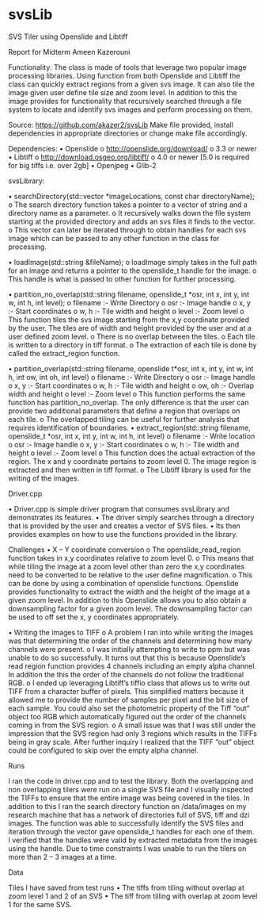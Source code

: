 svsLib
======

SVS Tiler using Openslide and Libtiff

Report for Midterm
Ameen Kazerouni

Functionality:
The class is made of tools that leverage two popular image processing libraries. Using function from both Openslide and Libtiff the class can quickly extract regions from a given svs image. It can also tile the image given user define tile size and zoom level. In addition to this the image provides for functionality that recursively searched through a file system to locate and identify svs images and perform processing on them.

Source:
https://github.com/akazer2/svsLib
Make file provided, install dependencies in appropriate directories or change make file accordingly.

Dependencies:
•	Openslide
o	http://openslide.org/download/
o	3.3 or newer
•	Libtiff
o	http://download.osgeo.org/libtiff/
o	4.0 or newer [5.0 is required for big tiffs i.e. over 2gb]
•	Openjpeg
•	Glib-2

svsLibrary:

•	searchDirectory(std::vector<string> *imageLocations, const char directoryName);
o	The search directory function takes a pointer to a vector of string and a directory name as a parameter.
o	It recursively walks down the file system starting at the provided directory and adds an svs files it finds to the vector.
o	This vector can later be iterated through to obtain handles for each svs image which can be passed to any other function in the class for processing.

•	loadImage(std::string &fileName);
o	loadImage simply takes in the full path for an image and returns a pointer to the openslide_t handle for the image.
o	This handle is what is passed to other function for further processing.

•	partition_no_overlap(std::string filename, openslide_t *osr, int x, int y, int w, int h, int level);
o	filename :- Write Directory
o	osr :- Image handle
o	x, y :- Start coordinates
o	w, h :- Tile width and height
o	level :- Zoom level
o	This function tiles the svs image starting from the x,y coordinate provided by the user. The tiles are of width and height provided by the user and at a user defined zoom level.
o	There is no overlap between the tiles.
o	Each tile is written to a directory in tiff format.
o	The extraction of each tile is done by called the extract_region function.

•	partition_overlap(std::string filename, openslide t*osr, int x, int y, int w, int h, int ow, int oh, int level)
o	filename :- Write Directory
o	osr :- Image handle
o	x, y :- Start coordinates
o	w, h :- Tile width and height
o	ow, oh :- Overlap width and height
o	level :- Zoom level
o	This function performs the same function has partition_no_overlap. The only difference is that the user can provide two additional parameters that define a region that overlaps on each tile.
o	The overlapped tiling can be useful for further analysis that requires identification of boundaries.
•	extract_region(std::string filename, openslide_t *osr, int x, int y, int w, int h, int level)
o	filename :- Write location
o	osr :- Image handle
o	x, y :- Start coordinates
o	w, h :- Tile width and height
o	level :- Zoom level
o	This function does the actual extraction of the region. The x and y coordinate pertains to zoom level 0. The image region is extracted and then written in tiff format.
o	The Libtiff library is used for the writing of the images.

Driver.cpp

•	Driver.cpp is simple driver program that consumes svsLibrary and demonstrates its features. 
•	The driver simply searches through a  directory that is provided by the user and creates a vector of SVS files.
•	Its then provides examples on how to use the functions provided in the library.

Challenges
•	X – Y coordinate conversion
o	The openslide_read_region function takes in x,y coordinates relative to zoom level 0.
o	This means that while tiling the image at a zoom level other than zero the x,y coordinates need to be converted to be relative to the user define magnification.
o	This can be done by using a combination of openslide functions. Openslide provides functionality to extract the width and the height of the image at a given zoom level. In addition to this Openslide allows you to also obtain a downsampling factor for a given zoom level. The downsampling factor can be used to off set the x, y coordinates appropriately.

•	Writing the images to TIFF
o	A problem I ran into while writing the images was that determining the order of the channels and determining how many channels were present.
o	I was initially attempting to write to ppm but was unable to do so successfully. It turns out that this is because Openslide’s read region function provides 4 channels including an empty alpha channel. In addition the this the order of the channels do not follow the traditional RGB.
o	I ended up leveraging Libtiff’s tiffio class that allows us to write out TIFF from a character buffer of pixels. This simplified matters because it allowed me to provide the number of samples per pixel and the bit size of each sample. You could also set the photometric property of the Tiff “out” object too RGB which automatically figured out the order of the channels coming in from the SVS region. 
o	A small issue was that I was still under the impression that the SVS region had only 3 regions which results in the TIFFs being in gray scale. After further inquiry I realized that the TIFF “out” object could be configured to skip over the empty alpha channel.

Runs

I ran the code in driver.cpp and to test the library. Both the overlapping and non overlapping tilers were run on a single SVS file and I visually inspected the TIFFs to ensure that the entire image was being covered in the tiles. In addition to this I ran the search directory function on /data/images on my research machine that has a network of directories full of SVS, tiff and dzi images. The function was able to successfully identify the SVS files and iteration through the vector gave openslide_t handles for each one of them. I verified that the handles were valid by extracted metadata from the images using the handle. Due to time constraints I was unable to run the tilers on more than 2 – 3 images at a time.



Data

Tiles I have saved from test runs
•	The tiffs from tiling without overlap at zoom level 1 and 2 of an SVS
•	The tiff from tilling with overlap at zoom level 1 for the same SVS.
